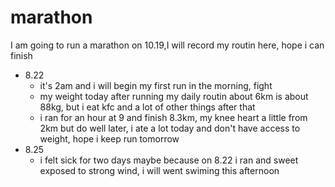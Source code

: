 # marathon
I am going to run a marathon on 10.19,I will record my routin here, hope i can finish 
- 8.22
  - it's 2am and i will begin my first run in the morning, fight
  - my weight today after running my daily routin about 6km is about 88kg, but i eat kfc and a lot of other things after that
  - i ran for an hour at 9 and finish 8.3km, my knee heart a little from 2km but do well later, i ate a lot today and don't have access to weight, hope i keep run tomorrow
- 8.25
  - i felt sick for two days maybe because on 8.22 i ran and sweet exposed to strong wind, i will went swiming this afternoon
